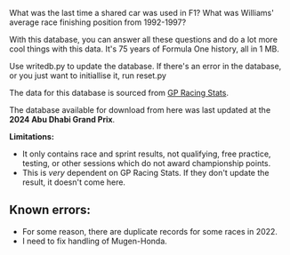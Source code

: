 What was the last time a shared car was used in F1? What was Williams' average race finishing position from 1992-1997? 

With this database, you can answer all these questions and do a lot more cool things with this data. It's 75 years of Formula One history, all in 1 MB.

Use writedb.py to update the database.
If there's an error in the database, or you just want to initiallise it, run reset.py

The data for this database is sourced from [GP Racing Stats](https://gpracingstats.com/).

The database available for download from here was last updated at the **2024 Abu Dhabi Grand Prix**.

**Limitations:** 
- It only contains race and sprint results, not qualifying, free practice, testing, or other sessions which do not award championship points.
- This is *very* dependent on GP Racing Stats. If they don't update the result, it doesn't come here.

## Known errors:
- For some reason, there are duplicate records for some races in 2022.
- I need to fix handling of Mugen-Honda.


  
 
